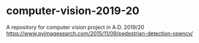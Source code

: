 # computer-vision-2019-20
A repository for computer vision project in A.D. 2019/20
https://www.pyimagesearch.com/2015/11/09/pedestrian-detection-opencv/

